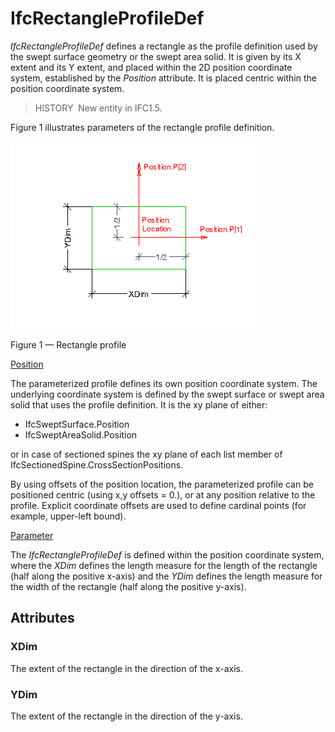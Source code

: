 # IfcRectangleProfileDef

_IfcRectangleProfileDef_ defines a rectangle as the profile definition used by the swept surface geometry or the swept area solid. It is given by its X extent and its Y extent, and placed within the 2D position coordinate system, established by the _Position_ attribute. It is placed centric within the position coordinate system.

> HISTORY&nbsp; New entity in IFC1.5.

Figure 1 illustrates parameters of the rectangle profile definition.

![rectangle profile](../../../../figures/ifcrectangleprofiledef-layout1.gif)

Figure 1 &mdash; Rectangle profile

<u>Position</u>

The parameterized profile defines its own position coordinate system.
The underlying
coordinate system is defined by the swept surface or swept area solid
that uses the profile definition. It is the xy plane of either: </p>

 * IfcSweptSurface.Position
 * IfcSweptAreaSolid.Position

or in case of sectioned spines the xy plane of each list member of IfcSectionedSpine.CrossSectionPositions.

By using offsets of the position location, the parameterized profile
can be positioned centric (using x,y offsets = 0.), or at any position
relative to the profile. Explicit coordinate offsets are used to define
cardinal points (for example, upper-left bound).

<u>Parameter</u>

The <em>IfcRectangleProfileDef</em> is defined within the position coordinate system, where the <em>XDim</em> defines the length measure for the length of the rectangle (half along the positive x-axis) and the <em>YDim</em> defines the length measure for the width of the rectangle (half along the positive y-axis).


## Attributes

### XDim
The extent of the rectangle in the direction of the x-axis.

### YDim
The extent of the rectangle in the direction of the y-axis.
